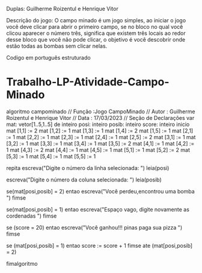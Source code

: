 Duplas: Guilherme Roizentul e Henrique Vitor

Descrição do jogo:
O campo minado é um jogo simples, ao iniciar o jogo você deve clicar para abrir o primeiro campo,
se no bloco no qual você clicou aparecer o número três, significa que existem três locais ao redor 
desse bloco que você não pode clicar, o objetivo é você descobrir onde estão todas as bombas sem clicar nelas.

Codigo em português estruturado 
# Trabalho-LP-Atividade-Campo-Minado
algoritmo campominado
// Função :Jogo CampoMinado
// Autor : Guilherme Roizentul e Henrique Vitor
// Data : 17/03/2023
// Seção de Declarações 
var
mat: vetor[1..5,1..5] de inteiro
posi: inteiro
posib: inteiro
score: inteiro
inicio
mat [1,1] := 2
mat [1,2] := 1
mat [1,3] := 1
mat [1,4] := 2
mat [1,5] := 1
mat [2,1] := 1
mat [2,2] := 1
mat [2,3] := 1
mat [2,4] := 1
mat [2,5] := 2
mat [3,1] := 1
mat [3,2] := 1
mat [3,3] := 1
mat [3,4] := 1
mat [3,5] := 2
mat [4,1] := 1
mat [4,2] := 1
mat [4,3] := 2
mat [4,4] := 1
mat [4,5] := 1
mat [5,1] := 1
mat [5,2] := 2
mat [5,3] := 1
mat [5,4] := 1
mat [5,5] := 1

repita
escreva("Digite o número da linha selecionada: ")
leia(posi)

escreva("Digite o número da coluna selecionada: ")
leia(posib)

se(mat[posi,posib] = 2) entao
escreva("Você perdeu,encontrou uma bomba ")
fimse

se(mat[posi,posib] = 1) entao
escreva("Espaço vago, digite novamente as cordenadas ")
fimse

se (score = 20) entao
escreva("Você ganhou!!! pinas paga sua pizza  ")
fimse

se (mat[posi,posib] = 1) entao
score := score + 1
fimse
ate (mat[posi,posib] = 2)

fimalgoritmo
